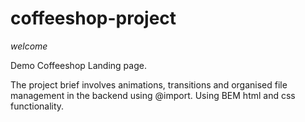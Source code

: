# coffeeshop-project
*welcome*

Demo Coffeeshop Landing page. 

The project brief involves animations, transitions and organised file management in the backend using @import. Using BEM html and css functionality.
